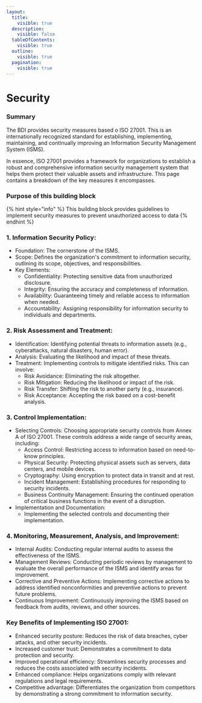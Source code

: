```yaml
---
layout:
  title:
    visible: true
  description:
    visible: false
  tableOfContents:
    visible: true
  outline:
    visible: true
  pagination:
    visible: true
---
```


# Security

### Summary

The BDI provides security measures based o ISO 27001. This is an internationally recognized standard for establishing, implementing, maintaining, and continually improving an Information Security Management System (ISMS).

In essence, ISO 27001 provides a framework for organizations to establish a robust and comprehensive information security management system that helps them protect their valuable assets and infrastructure. This page contains a breakdown of the key measures it encompasses.

### Purpose of this building block

{% hint style="info" %}
This building block provides guidelines to implement security measures to prevent unauthorized access to data
{% endhint %}

### 1. Information Security Policy:

* Foundation: The cornerstone of the ISMS.
* Scope: Defines the organization's commitment to information security, outlining its scope, objectives, and responsibilities.
* Key Elements:
  * Confidentiality: Protecting sensitive data from unauthorized disclosure.
  * Integrity: Ensuring the accuracy and completeness of information.
  * Availability: Guaranteeing timely and reliable access to information when needed.
  * Accountability: Assigning responsibility for information security to individuals and departments.

### 2. Risk Assessment and Treatment:

* Identification: Identifying potential threats to information assets (e.g., cyberattacks, natural disasters, human error).
* Analysis: Evaluating the likelihood and impact of these threats.
* Treatment: Implementing controls to mitigate identified risks. This can involve:
  * Risk Avoidance: Eliminating the risk altogether.
  * Risk Mitigation: Reducing the likelihood or impact of the risk.
  * Risk Transfer: Shifting the risk to another party (e.g., insurance). &#x20;
  * Risk Acceptance: Accepting the risk based on a cost-benefit analysis.

### 3. Control Implementation:

* Selecting Controls: Choosing appropriate security controls from Annex A of ISO 27001. These controls address a wide range of security areas, including:
  * Access Control: Restricting access to information based on need-to-know principles.
  * Physical Security: Protecting physical assets such as servers, data centers, and mobile devices.
  * Cryptography: Using encryption to protect data in transit and at rest.
  * Incident Management: Establishing procedures for responding to security incidents.
  * Business Continuity Management: Ensuring the continued operation of critical business functions in the event of a disruption.
* Implementation and Documentation:
  * Implementing the selected controls and documenting their implementation.

### 4. Monitoring, Measurement, Analysis, and Improvement:

* Internal Audits: Conducting regular internal audits to assess the effectiveness of the ISMS.
* Management Reviews: Conducting periodic reviews by management to evaluate the overall performance of the ISMS and identify areas for improvement.
* Corrective and Preventive Actions: Implementing corrective actions to address identified nonconformities and preventive actions to prevent future problems.
* Continuous Improvement: Continuously improving the ISMS based on feedback from audits, reviews, and other sources.

### Key Benefits of Implementing ISO 27001:

* Enhanced security posture: Reduces the risk of data breaches, cyber attacks, and other security incidents.
* Increased customer trust: Demonstrates a commitment to data protection and security.
* Improved operational efficiency: Streamlines security processes and reduces the costs associated with security incidents.
* Enhanced compliance: Helps organizations comply with relevant regulations and legal requirements.
* Competitive advantage: Differentiates the organization from competitors by demonstrating a strong commitment to information security.
